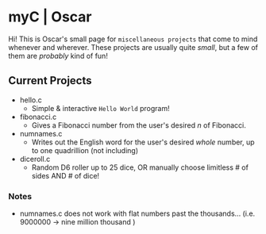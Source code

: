 # myC | Oscar
Hi! This is Oscar's small page for `miscellaneous projects` that come to mind whenever and wherever.
These projects are usually quite *small*, but a few of them are *probably* kind of fun!
## Current Projects
+ hello.c
  + Simple & interactive `Hello World` program!
+ fibonacci.c
  + Gives a Fibonacci number from the user's desired *n* of Fibonacci.
+ numnames.c
  + Writes out the English word for the user's desired *whole* number, up to one quadrillion (not including)
+ diceroll.c
  + Random D6 roller up to 25 dice, OR manually choose limitless # of sides AND # of dice!
### Notes
+ numnames.c does not work with flat numbers past the thousands... (i.e. 9000000 -> nine million  thousand )
